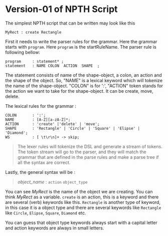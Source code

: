 # Version-01 of NPTH Script
The simplest NPTH script that can be written may look like this

```
MyRect : create Rectangle
```

First it needs to write the parser rules for the grammar. Here the grammar starts with `program`. Here `program` is the startRuleName.
The parser rule is following bellow:

````
program     : statement* ;
statement   : NAME COLON  ACTION  SHAPE  ; 
````

The statement consists of name of the shape-object, a colon, an action and the shape of the object. So, "NAME" is a lexical keyword which will tokenize the name of the shape-object. "COLON" is for ':', "ACTION" token stands for the action we want to take for the shape-object. It can be create, move, delete.

The lexical rules for the grammar :
````
COLON       : ':';                        
NAME        : [A-Z][a-zA-Z]*;             
ACTION      : 'create' |'delete' | 'move';               
SHAPE       : 'Rectangle' | 'Circle' | 'Square' | 'Elipse' | 'Diamond';  
WS          : [ \t\r\n]+ -> skip; 
````
>The lexer rules will tokenize the DSL and generate a stream of tokens. The token stream will go to the parser, and they will match the grammar that are defined in the parse rules and make a parse tree if all the syntax are correct.

Lastly, the general syntax will be :

> *object_name* : `action` `object_type`

You can see *MyRect* is the name of the object we are creating. You can think *MyRect* as a variable. `create` is an action, this is a keyword and there are several (verb) keywords like this. `Rectangle` is another type of keyword, in this case it is a object type and there are several keywords like `Rectangle` like `Circle`, `Elipse`, `Square`, `Diamond` etc.

You can guess that object type keywords always start with a capital letter and action keywords are always in small letters.
